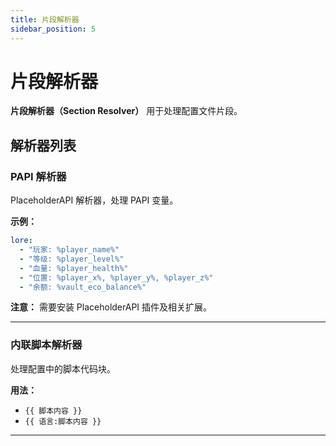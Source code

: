 ```yaml
---
title: 片段解析器
sidebar_position: 5
---
```


# 片段解析器

**片段解析器（Section Resolver）** 用于处理配置文件片段。

## 解析器列表

### PAPI 解析器

PlaceholderAPI 解析器，处理 PAPI 变量。

**示例：**
```yaml
lore:
  - "玩家: %player_name%"
  - "等级: %player_level%"
  - "血量: %player_health%"
  - "位置: %player_x%, %player_y%, %player_z%"
  - "余额: %vault_eco_balance%"
```

**注意：** 需要安装 PlaceholderAPI 插件及相关扩展。

---

### 内联脚本解析器

处理配置中的脚本代码块。

**用法：**
- `{{ 脚本内容 }}`
- `{{ 语言:脚本内容 }}`

---
